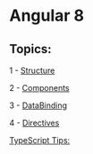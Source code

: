 # Angular 8

## Topics:

1 - [Structure](https://github.com/AlexandreYembo/angular8/blob/master/docs/1-Structure.md) 

2 - [Components](https://github.com/AlexandreYembo/angular8/blob/master/docs/2-Components.md) 

3 - [DataBinding](https://github.com/AlexandreYembo/angular8/blob/master/docs/3-DataBinding.md) 

4 - [Directives](https://github.com/AlexandreYembo/angular8/blob/master/docs/4-Directives.md) 



[TypeScript Tips:](https://github.com/AlexandreYembo/angular8/blob/master/docs/ts-tips.md) 
